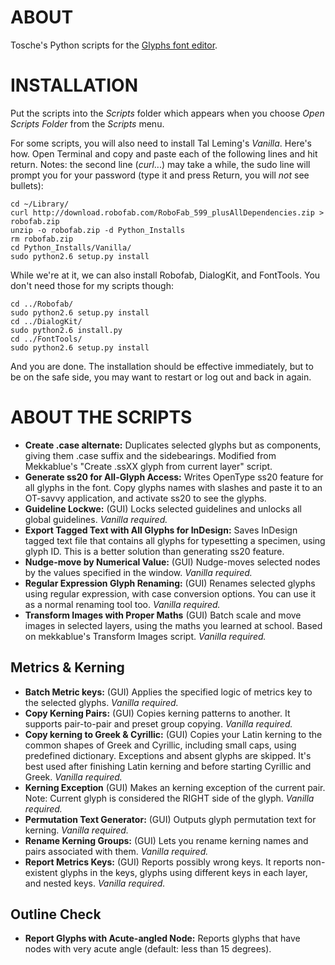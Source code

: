 # ABOUT

Tosche's Python scripts for the [Glyphs font editor](http://glyphsapp.com/).


# INSTALLATION

Put the scripts into the *Scripts* folder which appears when you choose *Open Scripts Folder* from the *Scripts* menu.

For some scripts, you will also need to install Tal Leming's *Vanilla*. Here's how. Open Terminal and copy and paste each of the following lines and hit return. Notes: the second line (*curl*...) may take a while, the sudo line will prompt you for your password (type it and press Return, you will *not* see bullets):

    cd ~/Library/
    curl http://download.robofab.com/RoboFab_599_plusAllDependencies.zip > robofab.zip
    unzip -o robofab.zip -d Python_Installs
    rm robofab.zip
    cd Python_Installs/Vanilla/
    sudo python2.6 setup.py install

While we're at it, we can also install Robofab, DialogKit, and FontTools. You don't need those for my scripts though:

    cd ../Robofab/
    sudo python2.6 setup.py install
    cd ../DialogKit/
    sudo python2.6 install.py
    cd ../FontTools/
    sudo python2.6 setup.py install

And you are done. The installation should be effective immediately, but to be on the safe side, you may want to restart or log out and back in again.

# ABOUT THE SCRIPTS
* **Create .case alternate:** Duplicates selected glyphs but as components, giving them .case suffix and the sidebearings. Modified from Mekkablue's "Create .ssXX glyph from current layer" script.
* **Generate ss20 for All-Glyph Access:** Writes OpenType ss20 feature for all glyphs in the font. Copy glyphs names with slashes and paste it to an OT-savvy application, and activate ss20 to see the glyphs.
* **Guideline Lockwe:** (GUI) Locks selected guidelines and unlocks all global guidelines. *Vanilla required.*
* **Export Tagged Text with All Glyphs for InDesign:** Saves InDesign tagged text file that contains all glyphs for typesetting a specimen, using glyph ID. This is a better solution than generating ss20 feature.
* **Nudge-move by Numerical Value:** (GUI) Nudge-moves selected nodes by the values specified in the window. *Vanilla required.*
* **Regular Expression Glyph Renaming:** (GUI) Renames selected glyphs using regular expression, with case conversion options. You can use it as a normal renaming tool too. *Vanilla required.*
* **Transform Images with Proper Maths** (GUI) Batch scale and move images in selected layers, using the maths you learned at school. Based on mekkablue's Transform Images script. *Vanilla required.*
## Metrics & Kerning
* **Batch Metric keys:** (GUI) Applies the specified logic of metrics key to the selected glyphs. *Vanilla required.*
* **Copy Kerning Pairs:** (GUI) Copies kerning patterns to another. It supports pair-to-pair and preset group copying. *Vanilla required.*
* **Copy kerning to Greek & Cyrillic:** (GUI) Copies your Latin kerning to the common shapes of Greek and Cyrillic, including small caps, using predefined dictionary. Exceptions and absent glyphs are skipped. It's best used after finishing Latin kerning and before starting Cyrillic and Greek. *Vanilla required.*
* **Kerning Exception** (GUI) Makes an kerning exception of the current pair. Note: Current glyph is considered the RIGHT side of the glyph. *Vanilla required.*
* **Permutation Text Generator:** (GUI) Outputs glyph permutation text for kerning. *Vanilla required.*
* **Rename Kerning Groups:** (GUI) Lets you rename kerning names and pairs associated with them. *Vanilla required.*
* **Report Metrics Keys:** (GUI) Reports possibly wrong keys. It reports non-existent glyphs in the keys, glyphs using different keys in each layer, and nested keys. *Vanilla required.*
## Outline Check
* **Report Glyphs with Acute-angled Node:** Reports glyphs that have nodes with very acute angle (default: less than 15 degrees).